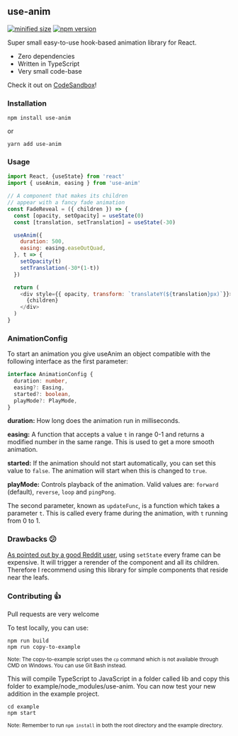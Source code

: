 ## use-anim

[![minified size](https://badgen.net/bundlephobia/min/use-anim)](https://bundlephobia.com/result?p=use-anim)
[![npm version](https://badgen.net/npm/v/use-anim)](https://www.npmjs.com/package/use-anim)

Super small easy-to-use hook-based animation library for React.

* Zero dependencies
* Written in TypeScript
* Very small code-base

Check it out on [CodeSandbox](https://codesandbox.io/s/4kox1m1m7?fontsize=14)!

### Installation

    npm install use-anim
    
or

    yarn add use-anim

### Usage

```javascript
import React, {useState} from 'react'
import { useAnim, easing } from 'use-anim'

// A component that makes its children
// appear with a fancy fade animation
const FadeReveal = ({ children }) => {
  const [opacity, setOpacity] = useState(0)
  const [translation, setTranslation] = useState(-30)

  useAnim({
    duration: 500,
    easing: easing.easeOutQuad,
  }, t => {
    setOpacity(t)
    setTranslation(-30*(1-t))
  })

  return (
    <div style={{ opacity, transform: `translateY(${translation}px)`}}>
      {children}
    </div>
  )
}
```

### AnimationConfig

To start an animation you give useAnim an object compatible with the following interface as the first parameter:

```typescript
interface AnimationConfig {
  duration: number,
  easing?: Easing,
  started?: boolean,
  playMode?: PlayMode,
}
```

**duration:** How long does the animation run in milliseconds.

**easing:** A function that accepts a value `t` in range 0-1 and returns a modified number in the same range. This is used to get a more smooth animation.

**started:** If the animation should not start automatically, you can set this value to `false`. The animation will start when this is changed to `true`.

**playMode:** Controls playback of the animation. Valid values are: `forward` (default), `reverse`, `loop` and `pingPong`. 

The second parameter, known as `updateFunc`, is a function which takes a parameter `t`. This is called every frame during the animation, with `t` running from 0 to 1.

### Drawbacks 😕
[As pointed out by a good Reddit user](https://www.reddit.com/r/reactjs/comments/bnqcnm/i_created_a_super_small_animation_library_for/enbdxw3?utm_source=share&utm_medium=web2x), using `setState` every frame can be expensive. It will trigger a rerender of the component and all its children. Therefore I recommend using this library for simple components that reside near the leafs.

### Contributing 👍

Pull requests are very welcome

To test locally, you can use:

    npm run build
    npm run copy-to-example
    
<sub>Note: The copy-to-example script uses the `cp` command which is not available through CMD on Windows. You can use Git Bash instead.</sub>

This will compile TypeScript to JavaScript in a folder called lib and copy this folder to example/node_modules/use-anim.
You can now test your new addition in the example project.

    cd example
    npm start

<sub>Note: Remember to run `npm install` in both the root directory and the example directory.</sub>
